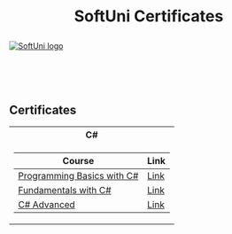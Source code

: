 # <p align="center"> SoftUni Certificates <p>

<a href="https://softuni.bg/trainings/courses" rel="Courses"> ![SoftUni logo][logo] </a>

[logo]: https://radoslavstanchev.github.io/Dark-Landing-Page/images/software-university-logo.png "Logo Title Text 2"

<br/>
<br/>
<br/>

<h2> Certificates </h2>

<table>

<tr>
  <th> C# </th>
</tr>

<tr>
<td>

| Course                                                            | Link                                                   |
| --------------------------------------------------------------------- | ---------------------------------------------------------- |
| <a href="https://softuni.bg/trainings/3749/programming-basics-with-csharp-june-2022" > Programming Basics with C# </a>         | <a href="https://softuni.bg/certificates/details/137764/c1de8ebc"> Link</a> |
| <a href="https://softuni.bg/trainings/3836/programming-fundamentals-with-csharp-september-2022" > Fundamentals with C# </a> | <a href="https://softuni.bg/certificates/details/148855/ffdf8425"> Link</a> |
| <a href="https://softuni.bg/trainings/3957/csharp-advanced-january-2023#lesson-49235" > C# Advanced </a> | <a href="https://softuni.bg/certificates/details/137764/c1de8ebc"> Link</a> |

</td>
</tr>
